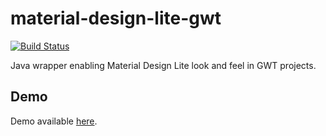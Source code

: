 # material-design-lite-gwt
[![Build Status](https://travis-ci.org/ilyes4j/material-design-lite-gwt.svg?branch=dev)](https://travis-ci.org/ilyes4j/material-design-lite-gwt)

Java wrapper enabling Material Design Lite look and feel in GWT projects.

## Demo

Demo available [here](http://ilyes4j.github.io/material-design-lite-gwt/).
